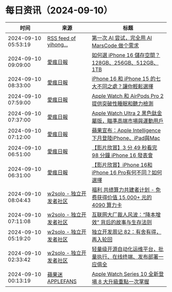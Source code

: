 ﻿# 每日资讯（2024-09-10）

|时间|来源|标题|
|---|---|---|
|2024-09-10 05:53:19|[RSS feed of yihong...](https://raw.githubusercontent.com/yihong0618/gitblog/master/feed.xml)|[第一次 AI 尝试，完全用 AI MarsCode 做个需求](https://github.com/yihong0618/gitblog/issues/293)|
|2024-09-10 09:09:00|[愛瘋日報](http://www.iphonetaiwan.org/feeds/posts/default)|[如何選 iPhone 16 儲存空間？128GB、256GB、512GB、1TB](https://www.iphonetaiwan.org/2024/09/iphone-16-storage-options.html)|
|2024-09-10 08:33:00|[愛瘋日報](http://www.iphonetaiwan.org/feeds/posts/default)|[iPhone 16 和 iPhone 15 的七大不同之處？讓你輕鬆選擇](https://www.iphonetaiwan.org/2024/09/choice-iphone-16.html)|
|2024-09-10 07:59:00|[愛瘋日報](http://www.iphonetaiwan.org/feeds/posts/default)|[Apple Watch 和 AirPods Pro 2 提供突破性睡眠和聽力檢測](https://www.iphonetaiwan.org/2024/09/apple-health-features-sleep-apnea-hearing-aid.html)|
|2024-09-10 07:37:00|[愛瘋日報](http://www.iphonetaiwan.org/feeds/posts/default)|[Apple Watch Ultra 2 黑色鈦金屬版，瞄準高端市場與運動用戶](https://www.iphonetaiwan.org/2024/09/apple-watch-ultra-2-black-titanium.html)|
|2024-09-10 07:12:00|[愛瘋日報](http://www.iphonetaiwan.org/feeds/posts/default)|[蘋果宣布：Apple Intelligence下月登陸iPhone、iPad與Mac](https://www.iphonetaiwan.org/2024/09/apple-intelligence-ai-ios18-new-features.html)|
|2024-09-10 06:51:00|[愛瘋日報](http://www.iphonetaiwan.org/feeds/posts/default)|[【影片欣賞】3 分 49 秒看完 98 分鐘 iPhone 16 發表會](https://www.iphonetaiwan.org/2024/09/apple-september-event-highlights-iphone16.html)|
|2024-09-10 06:31:00|[愛瘋日報](http://www.iphonetaiwan.org/feeds/posts/default)|[【影片欣賞】iPhone 16和iPhone 16 Pro有何不同？如何選擇](https://www.iphonetaiwan.org/2024/09/iphone-16-series-new-features.html)|
|2024-09-10 08:04:43|[w2solo - 独立开发者社区](https://w2solo.com/topics/feed)|[ 福利 共绩算力共建者计划 - 免费获得价值 15,000+ 元的 4090 算力卡](https://w2solo.com/topics/5018)|
|2024-09-10 07:11:08|[w2solo - 独立开发者社区](https://w2solo.com/topics/feed)|[互联网大厂裁人风波：“降本增效” 背后的故事与生存法则](https://w2solo.com/topics/5017)|
|2024-09-10 05:19:20|[w2solo - 独立开发者社区](https://w2solo.com/topics/feed)|[独立开发周记 82：有舍有得，再入轮回](https://w2solo.com/topics/5016)|
|2024-09-10 02:33:42|[w2solo - 独立开发者社区](https://w2solo.com/topics/feed)|[轻量级开源自动化运维平台，批量执行、在线终端、发布部署一应俱全](https://w2solo.com/topics/5015)|
|2024-09-10 00:13:19|[蘋果迷 APPLEFANS](https://applefans.today/feed/)|[Apple Watch Series 10 全新登場 8 大升級重點一次掌握](https://applefans.today/2024-09-all-new-apple-watch-series-10/)|
